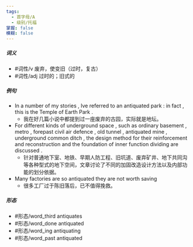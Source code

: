 ```yaml
---
tags:
  - 首字母/A
  - 级别/托福
掌握: false
模糊: false
---
```

##### 词义
- #词性/v  废弃，使变旧（过时，复古）
- #词性/adj  过时的；旧式的
##### 例句
- In a number of my stories , Ive referred to an antiquated park : in fact , this is the Temple of Earth Park .
	- 我在好几篇小说中都提到过一座废弃的古园，实际就是地坛。
- For different kinds of underground space , such as ordinary basement , metro , forepast civil air defence , old tunnel , antiquated mine , underground common ditch , the design method for their reinforcement and reconstruction and the foundation of inner function dividing are discussed .
	- 针对普通地下室、地铁、早期人防工程、旧坑道、废弃矿井、地下共同沟等各种型式的地下空间，文章讨论了不同的加固改造设计方法以及内部功能的划分依据。
- Many factories are so antiquated they are not worth saving
	- 很多工厂过于陈旧落后，已不值得挽救。
##### 形态
- #形态/word_third antiquates
- #形态/word_done antiquated
- #形态/word_ing antiquating
- #形态/word_past antiquated

